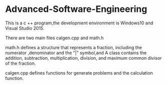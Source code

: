 # Advanced-Software-Engineering
This is a c ++ program,the development environment is Windows10 and Visual Studio 2015.

There are two main files calgen.cpp and math.h

math.h defines a structure that represents a fraction, including the numerator ,denominator and the "|" symbol,and A class contains the addition, subtraction, multiplication, division, and maximum common divisor of the fraction.

calgen.cpp defines functions for generate problems and the calculation function.
